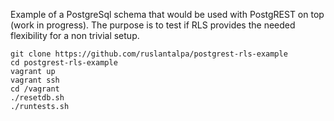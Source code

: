 Example of a PostgreSql schema that would be used with PostgREST on top (work in progress).
The purpose is to test if RLS provides the needed flexibility for a non trivial setup.

```
git clone https://github.com/ruslantalpa/postgrest-rls-example
cd postgrest-rls-example
vagrant up
vagrant ssh
cd /vagrant
./resetdb.sh
./runtests.sh
```